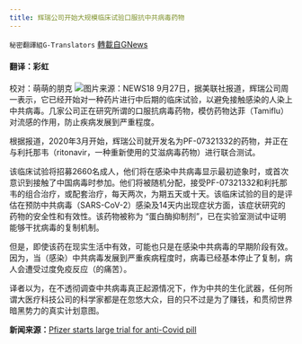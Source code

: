 ```yaml
---
title: 辉瑞公司开始大规模临床试验口服抗中共病毒药物
---
```

`秘密翻譯組G-Translators` [轉載自GNews](https://gnews.org/zh-hans/1559698/)

#### 翻译：彩虹
校对：萌萌的朋克
![](https://assets.gnews.org/wp-content/uploads/2021/09/1-132.jpg)图片来源：NEWS18
9月27日，据美联社报道，辉瑞公司周一表示，它已经开始对一种药片进行中后期的临床试验，以避免接触感染的人染上中共病毒。几家公司正在研究所谓的口服抗病毒药物，模仿药物达菲（Tamiflu）对流感的作用，防止疾病发展到严重程度。

根据报道，2020年3月开始，辉瑞公司就开发名为PF-07321332的药物，并正在与利托那韦（ritonavir，一种重新使用的艾滋病毒药物）进行联合测试。

该临床试验将招募2660名成人，他们将在感染中共病毒显示最初迹象时，或首次意识到接触了中国病毒时参加。他们将被随机分配，接受PF-07321332和利托那韦的组合治疗，或配套治疗，每天两次，为期五天或十天。该临床试验的目的是评估在预防中共病毒（SARS-CoV-2）感染及14天内出现症状方面，该症状研究的药物的安全性和有效性。该药物被称为 “蛋白酶抑制剂”，已在实验室测试中证明能够干扰病毒的复制机制。

但是，即使该药在现实生活中有效，可能也只是在感染中共病毒的早期阶段有效。因为，当（感染）中共病毒发展到严重疾病程度时，病毒已经基本停止了复制，病人会遭受过度免疫反应（的痛苦）。

译者以为，在不透彻调查中共病毒真正起源情况下，作为中共的生化武器，任何所谓大医疗科技公司的科学家都是在忽悠大众，目的只不过是为了赚钱，和贯彻世界暗黑势力的真实计划意图。

**新闻来源：**[Pfizer starts large trial for anti-Covid pill](https://www.france24.com/en/live-news/20210927-pfizer-starts-large-trial-for-anti-covid-pill)

